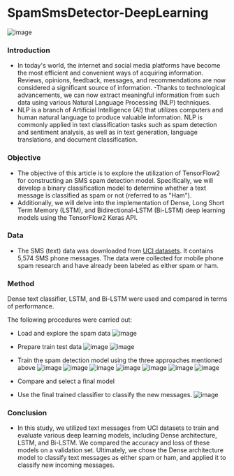 # SpamSmsDetector-DeepLearning
![image](https://i.imgur.com/Iaf6yyR.png)

### Introduction
- In today's world, the internet and social media platforms have become the most efficient and convenient ways of acquiring information. Reviews, opinions, feedback, messages, and recommendations are now considered a significant source of information. -Thanks to technological advancements, we can now extract meaningful information from such data using various Natural Language Processing (NLP) techniques.
- NLP is a branch of Artificial Intelligence (AI) that utilizes computers and human natural language to produce valuable information. NLP is commonly applied in text classification tasks such as spam detection and sentiment analysis, as well as in text generation, language translations, and document classification.

### Objective
- The objective of this article is to explore the utilization of TensorFlow2 for constructing an SMS spam detection model. Specifically, we will develop a binary classification model to determine whether a text message is classified as spam or not (referred to as "Ham").
- Additionally, we will delve into the implementation of Dense, Long Short Term Memory (LSTM), and Bidirectional-LSTM (Bi-LSTM) deep learning models using the TensorFlow2 Keras API.

### Data
- The SMS (text) data was downloaded from [UCI datasets](https://archive.ics.uci.edu/dataset/228/sms+spam+collection). It contains 5,574 SMS phone messages. The data were collected for mobile phone spam research and have already been labeled as either spam or ham.

### Method
Dense text classifier, LSTM, and Bi-LSTM were used and compared in terms of performance.

The following procedures were carried out:
- Load and explore the spam data
![image](https://i.imgur.com/i0uCUV4.png)

- Prepare train test data
![image](https://i.imgur.com/bKRqfjb.png)
![image](https://i.imgur.com/xjPSL3l.png)

- Train the spam detection model using the three approaches mentioned above
![image](https://i.imgur.com/sVEEAC0.png)
![image](https://i.imgur.com/pTCWeNS.png)
![image](https://i.imgur.com/juLioST.png)
![image](https://i.imgur.com/zopNXSA.png)
![image](https://i.imgur.com/DSAHz4I.png)
![image](https://i.imgur.com/zAiVv8S.png)
![image](https://i.imgur.com/ZsDKA20.png)

- Compare and select a final model
- Use the final trained classifier to classify the new messages.
![image](https://i.imgur.com/UYAK2SS.png)

### Conclusion
- In this study, we utilized text messages from UCI datasets to train and evaluate various deep learning models, including Dense architecture, LSTM, and Bi-LSTM. We compared the accuracy and loss of these models on a validation set. Ultimately, we chose the Dense architecture model to classify text messages as either spam or ham, and applied it to classify new incoming messages.



